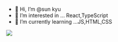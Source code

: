 - 👋 Hi, I’m @sun kyu
- 👀 I’m interested in ... React,TypeScript
- 🌱 I’m currently learning ...JS,HTML,CSS

<!---
tjsrbkR/tjsrbkR is a ✨ special ✨ repository because its `README.md` (this file) appears on your GitHub profile.
You can click the Preview link to take a look at your changes.
--->
<img src="https://img.shields.io/badge/JavaScript-Yellow?style=for-the-badge&logo=F7DF1E&logoColor=black">
